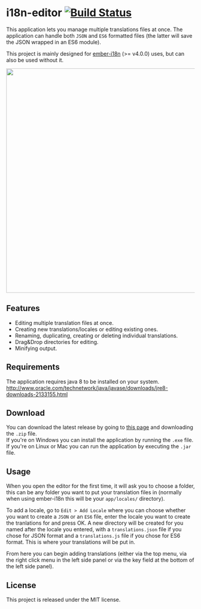 # i18n-editor [![Build Status](https://travis-ci.org/jcbvm/ember-i18n-editor.svg?branch=master)](https://travis-ci.org/jcbvm/ember-i18n-editor)

This application lets you manage multiple translations files at once. The application can handle both `JSON` and `ES6` formatted files (the latter will save the JSON wrapped in an ES6 module).

This project is mainly designed for [ember-i18n](https://github.com/jamesarosen/ember-i18n) (>= v4.0.0) uses, but can also be used without it.

<img src="https://raw.github.com/jcbvm/ember-i18n-editor/master/screenshot.jpg?2" width="600">

## Features

- Editing multiple translation files at once.
- Creating new translations/locales or editing existing ones.
- Renaming, duplicating, creating or deleting individual translations.
- Drag&Drop directories for editing.
- Minifying output.

## Requirements

The application requires java 8 to be installed on your system.<br>
http://www.oracle.com/technetwork/java/javase/downloads/jre8-downloads-2133155.html

## Download

You can download the latest release by going to [this page](https://github.com/jcbvm/ember-i18n-editor/releases/latest) and downloading the `.zip` file.<br> If you're on Windows you can install the application by running the `.exe` file. If you're on Linux or Mac you can run the application by executing the `.jar` file.<br>

## Usage

When you open the editor for the first time, it will ask you to choose a folder, this can be any folder you want to put your translation files in (normally when using ember-i18n this will be your `app/locales/` directory). 

To add a locale, go to `Edit > Add Locale` where you can choose whether you want to create a `JSON` or an `ES6` file, enter the locale you want to create the tranlations for and press OK. A new directory will be created for you named after the locale you entered, with a `translations.json` file if you chose for JSON format and a `translations.js` file if you chose for ES6 format. This is where your translations will be put in.

From here you can begin adding translations (either via the top menu, via the right click menu in the left side panel or via the key field at the bottom of the left side panel).

## License

This project is released under the MIT license.
